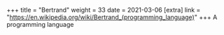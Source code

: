 +++
title = "Bertrand"
weight = 33
date = 2021-03-06
[extra]
link = "https://en.wikipedia.org/wiki/Bertrand_(programming_language)"
+++
A programming language

